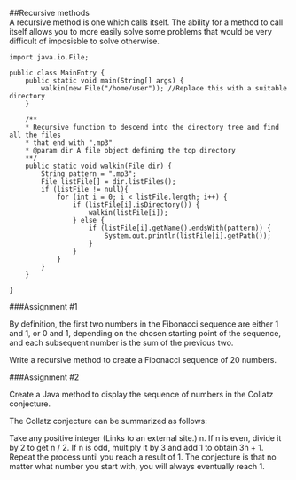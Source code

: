 ##Recursive methods  
A recursive method is one which calls itself. The ability for a method to call itself allows you to more easily solve some problems that would be very difficult of imposisble to solve otherwise.

    import java.io.File;
    
    public class MainEntry {
        public static void main(String[] args) {
            walkin(new File("/home/user")); //Replace this with a suitable directory
        }
    
        /**
        * Recursive function to descend into the directory tree and find all the files
        * that end with ".mp3"
        * @param dir A file object defining the top directory
        **/
        public static void walkin(File dir) {
            String pattern = ".mp3";
            File listFile[] = dir.listFiles();
            if (listFile != null){
                for (int i = 0; i < listFile.length; i++) {
                    if (listFile[i].isDirectory()) {
                        walkin(listFile[i]);
                    } else {
                        if (listFile[i].getName().endsWith(pattern)) {
                            System.out.println(listFile[i].getPath());
                        }
                    }
                }
            }
        }
    
    }

###Assignment #1 

By definition, the first two numbers in the Fibonacci sequence are either 1 and 1, or 0 and 1, depending on the chosen starting point of the sequence, and each subsequent number is the sum of the previous two.

Write a recursive method to create a Fibonacci sequence of 20 numbers.

 

###Assignment #2 

Create a Java method to display the sequence of numbers in the Collatz conjecture.

The Collatz conjecture can be summarized as follows:

Take any positive integer (Links to an external site.) n. If n is even, divide it by 2 to get n / 2. If n is odd, multiply it by 3 and add 1 to obtain 3n + 1. Repeat the process until you reach a result of 1. The conjecture is that no matter what number you start with, you will always eventually reach 1.

